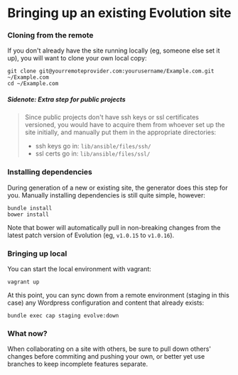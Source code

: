 # Bringing up an existing Evolution site

### Cloning from the remote

If you don't already have the site running locally (eg, someone else set it up), you will want to clone your own local copy:

	git clone git@yourremoteprovider.com:yourusername/Example.com.git ~/Example.com
	cd ~/Example.com

##### Sidenote: Extra step for public projects
> Since public projects don't have ssh keys or ssl certificates versioned, you would have to acquire them from whoever set up the site initially, and manually put them in the appropriate directories:
> * ssh keys go in: `lib/ansible/files/ssh/`
> * ssl certs go in: `lib/ansible/files/ssl/`

### Installing dependencies

During generation of a new or existing site, the generator does this step for you. Manually installing dependencies is still quite simple, however:

	bundle install
	bower install

Note that bower will automatically pull in non-breaking changes from the latest patch version of Evolution (eg, `v1.0.15` to `v1.0.16`).

### Bringing up local

You can start the local environment with vagrant:

	vagrant up

At this point, you can sync down from a remote environment (staging in this case) any Wordpress configuration and content that already exists:

	bundle exec cap staging evolve:down

### What now?

When collaborating on a site with others, be sure to pull down others' changes before commiting and pushing your own, or better yet use branches to keep incomplete features separate.
